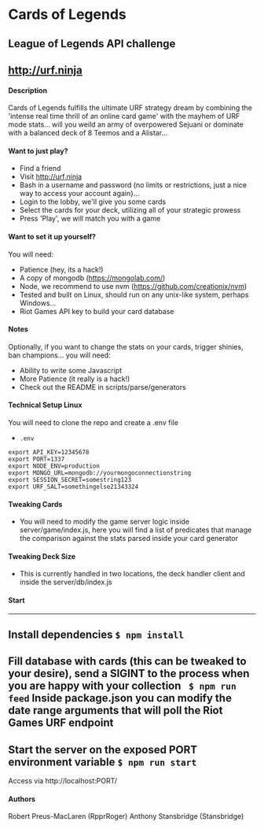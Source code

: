 # Cards of Legends
## League of Legends API challenge
## http://urf.ninja
#### Description
Cards of Legends fulfills the ultimate URF strategy dream by combining the 'intense real time thrill of an online card game' with the mayhem of URF mode stats... will you weild an army of overpowered Sejuani or dominate with a balanced deck of 8 Teemos and a Alistar...

#### Want to just play?
- Find a friend
- Visit http://urf.ninja
- Bash in a username and password (no limits or restrictions, just a nice way to access your account again}...
- Login to the lobby, we'll give you some cards
- Select the cards for your deck,  utilizing all of your strategic prowess
- Press 'Play', we will match you with a game

#### Want to set it up yourself?
You will need:

* Patience (hey, its a hack!)
* A copy of mongodb (https://mongolab.com/)
* Node, we recommend to use nvm (https://github.com/creationix/nvm)
* Tested and built on Linux, should run on any unix-like system, perhaps Windows...
* Riot Games API key to build your card database

#### Notes
Optionally, if you want to change the stats on your cards, trigger shinies, ban champions... you will need:

* Ability to write some Javascript
* More Patience (it really is a hack!)
* Check out the README in scripts/parse/generators

#### Technical Setup Linux
You will need to clone the repo and create a .env file
- ``` .env ```
```
export API_KEY=12345678
export PORT=1337
export NODE_ENV=production
export MONGO_URL=mongodb://yourmongoconnectionstring
export SESSION_SECRET=somestring123
export URF_SALT=somethingelse21343324
```

#### Tweaking Cards

* You will need to modify the game server logic inside server/game/index.js, here you will find a list of predicates that manage the comparison against the stats parsed inside your card generator

#### Tweaking Deck Size

* This is currently handled in two locations, the deck handler client and inside the server/db/index.js

#### Start

--------------------------
Install dependencies
 ```$ npm install```
--------------------------
Fill database with cards (this can be tweaked to your desire), send a SIGINT to the process when you are happy with your collection
``` $ npm run feed```
Inside package.json you can modify the date range arguments that will poll the Riot Games URF endpoint
--------------------------
Start the server on the exposed PORT environment variable
```$ npm run start```
--------------------------
Access via http://localhost:PORT/

#### Authors
Robert Preus-MacLaren (RpprRoger)
Anthony Stansbridge (Stansbridge) 

